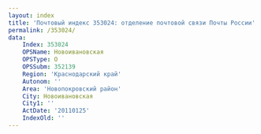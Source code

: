 ```yaml
---
layout: index
title: 'Почтовый индекс 353024: отделение почтовой связи Почты России'
permalink: /353024/
data:
    Index: 353024
    OPSName: Новоивановская
    OPSType: О
    OPSSubm: 352139
    Region: 'Краснодарский край'
    Autonom: ''
    Area: 'Новопокровский район'
    City: Новоивановская
    City1: ''
    ActDate: '20110125'
    IndexOld: ''
---
```

